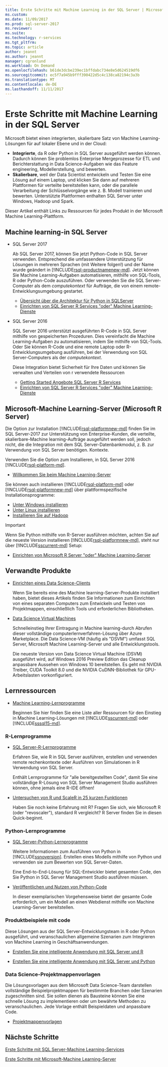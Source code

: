 ```yaml
---
title: Erste Schritte mit Machine Learning in der SQL Server | Microsoft Docs
ms.custom: 
ms.date: 11/09/2017
ms.prod: sql-server-2017
ms.reviewer: 
ms.suite: 
ms.technology: r-services
ms.tgt_pltfrm: 
ms.topic: article
author: jeannt
ms.author: jeannt
manager: cgronlund
ms.workload: On Demand
ms.openlocfilehash: b61de3dcbe239ec1bffdabc734e8e5d624519df6
ms.sourcegitcommit: ec5f7a945b9fff390422d5c4c138ca82194c3a3b
ms.translationtype: MT
ms.contentlocale: de-DE
ms.lasthandoff: 11/11/2017
---
```

# <a name="getting-started-with-machine-learning-in-sql-server"></a>Erste Schritte mit Machine Learning in der SQL Server

Microsoft bietet einen integrierten, skalierbare Satz von Machine Learning-Lösungen für auf lokaler Ebene und in der Cloud:

+ **Integrierte**, da R oder Python in SQL Server ausgeführt werden können. Dadurch können Sie problemlos Enterprise Mergeprozesse für ETL und Berichterstattung in Data Science-Aufgaben wie das Feature engineering, Modellerstellung, und bewerten.
+ **Skalierbare**, weil der Data Scientist entwickeln und Testen Sie eine Lösung auf einem Laptop, und klicken Sie dann auf mehreren Plattformen für verteilte bereitstellen kann, oder die parallele Verarbeitung der Schlüsselvorgänge wie z. B. Modell trainieren und bewerten. Unterstützte Plattformen enthalten SQL Server unter Windows, Hadoop und Spark.

Dieser Artikel enthält Links zu Ressourcen für jedes Produkt in der Microsoft Machine Learning-Plattform.

## <a name="machine-learning-in-sql-server"></a>Machine learning-in SQL Server

+ SQL Server 2017

  Ab SQL Server 2017, können Sie jetzt Python-Code in SQL Server verwenden. Entsprechend die umfassendere Unterstützung für Lösungen in mehreren Sprachen (mit Weitere folgen!) und der Name wurde geändert in [!INCLUDE[rsql-productnamenew-md](../includes/rsql-productnamenew-md.md)]. Jetzt können Sie Machine Learning-Aufgaben automatisieren, mithilfe von SQL-Tools, R oder Python-Code auszuführen. Oder verwenden Sie die SQL Server-Computer als dem _computekontext_ für Aufträge, die von einem remote-Entwicklungsumgebung gestartet.

    + [Übersicht über die Architektur für Python in SQLServer](/python/architecture-overview-sql-server-python.md)
    + [Einrichten von SQL Server R Services "oder" Machine Learning-Dienste](../advanced-analytics/r/set-up-sql-server-r-services-in-database.md)

+ SQL Server 2016

  SQL Server 2016 unterstützt ausgeführten R-Code in SQL Server mithilfe von gespeicherten Prozeduren. Dies vereinfacht die Machine Learning-Aufgaben zu automatisieren, indem Sie mithilfe von SQL-Tools. Oder Sie können R-Code und eine remote Laptop oder R-Entwicklungsumgebung ausführen, bei der Verwendung von SQL Server-Computers als der _computekontext_.

  Diese Integration bietet Sicherheit für Ihre Daten und können Sie verwalten und Verteilen von r verwendete Ressourcen

    + [Getting Started Angebote SQL Server R Services](r/getting-started-with-sql-server-r-services.md)
    + [Einrichten von SQL Server R Services "oder" Machine Learning-Dienste](../advanced-analytics/r/set-up-sql-server-r-services-in-database.md)

## <a name="microsoft-machine-learning-server-microsoft-r-server"></a>Microsoft-Machine Learning-Server (Microsoft R Server)

Die Option zur Installation [!INCLUDE[rsql-platformnew-md](../includes/rsql-platformnew-md.md)] finden Sie im SQL Server-2017 zur Unterstützung von Enterprise-Kunden, die verteilte, skalierbare-Machine learning-Aufträge ausgeführt werden soll, jedoch nicht, die die Integration mit dem SQL Server-Datenbankmodul, z. B. zur Verwendung von SQL Server benötigen. Kontexte.

Verwenden Sie die Option zum Installieren, in SQL Server 2016 [!INCLUDE[rsql-platform-md](../includes/rsql-platformnew-md.md)].
  
  + [Willkommen Sie beim Machine Learning-Server](https://docs.microsoft.com/machine-learning-server/what-is-machine-learning-server)
  
Sie können auch installieren [!INCLUDE[rsql-platform-md](../includes/rsql-platform-md.md)] oder [!INCLUDE[rsql-platformnew-md](../includes/rsql-platformnew-md.md)] über plattformspezifische Installationsprogramme:

  + [Unter Windows installieren](https://docs.microsoft.com/machine-learning-server/install/machine-learning-server-windows-install)
  + [Unter Linux installieren](https://docs.microsoft.com/machine-learning-server/install/machine-learning-server-linux-install)
  + [Installieren Sie auf Hadoop](https://docs.microsoft.com/machine-learning-server/install/machine-learning-server-hadoop-install)

> [!IMPORTANT]
> Wenn Sie Python mithilfe von R-Server ausführen möchten, achten Sie auf die neueste Version installieren [!INCLUDE[rsql-platformnew-md](../includes/rsql-platformnew-md.md)], steht nur über [!INCLUDE[sscurrent-md](../includes/sscurrent-md.md)] Setup:
> 
>    + [Einrichten von Microsoft R Server "oder" Machine Learning-Server](../advanced-analytics/r/create-a-standalone-r-server.md)

## <a name="related-products"></a>Verwandte Produkte

+ [Einrichten eines Data Science-Clients](../advanced-analytics/r/set-up-a-data-science-client.md)

  Wenn Sie bereits eine des Machine learning-Server-Produkte installiert haben, bietet dieses Artikels finden Sie Informationen zum Einrichten von eines separaten Computers zum Entwickeln und Testen von Projektmappen, einschließlich Tools und erforderlichen Bibliotheken.

+ [Data Science Virtual Machines](../advanced-analytics/r/provision-the-r-server-only-sql-server-2016-enterprise-vm-on-azure.md)

  Schnelleinstieg Ihrer Eintragung in Machine learning-durch Abrufen dieser vollständige computerlernverfahren-Lösung über Azure Marketplace. Die Data Science-VM (häufig als "DSVM") umfasst SQL Server, Microsoft Machine Learning-Server und alle Entwicklungstools.
  
  Die neueste Version von Data Science Virtual Machine (DSVM) ausgeführt wird, auf Windows 2016 Preview Edition das Cleanup anpassbare Aussehen von Windows 10 bereitstellen. Es geht mit NVIDIA Treiber, CUDA Toolkit 8.0 und die NVIDIA CuDNN-Bibliothek für GPU-Arbeitslasten vorkonfiguriert.

## <a name="resources-for-learning"></a>Lernressourcen

+ [Machine Learning-Lernprogramme](../advanced-analytics/tutorials/machine-learning-services-tutorials.md)

  Beginnen Sie hier finden Sie eine Liste aller Ressourcen für den Einstieg in Machine Learning-Lösungen mit [!INCLUDE[sscurrent-md](../includes/sscurrent-md.md)] oder [!INCLUDE[sssql15-md](../includes/sssql15-md.md)].

### <a name="r-tutorials"></a>R-Lernprogramme

+ [SQL Server-R-Lernprogramme](../advanced-analytics/tutorials/sql-server-r-tutorials.md)

   Erfahren Sie, wie R in SQL Server ausführen, erstellen und verwenden remote rechenkontexte oder Ausführen von Simulationen in R Verwendung von SQL Server.
   
   Enthält Lernprogramme für "alle bereitgestellten Code", damit Sie eine vollständige R-Lösung von SQL Server Management Studio ausführen können, ohne jemals eine R-IDE öffnen!

+ [Untersuchen von R und ScaleR in 25 kurzen Funktionen](https://docs.microsoft.com/r-server/r/tutorial-r-to-revoscaler)

   Haben Sie noch keine Erfahrung mit R? Fragen Sie sich, wie Microsoft R (oder "revoscaler"), standard R vergleicht? R Server finden Sie in diesen Quick-beginnt.

### <a name="python-tutorials"></a>Python-Lernprogramme

+ [SQL Server-Python-Lernprogramme](../advanced-analytics/tutorials/sql-server-r-tutorials.md)

  Weitere Informationen zum Ausführen von Python in [!INCLUDE[ssnoversion](../includes/ssnoversion.md)]. Erstellen eines Modells mithilfe von Python und verwenden sie zum Bewerten von SQL Server-Daten.

   Eine End-to-End-Lösung für SQL-Entwickler bietet gesamten Code, den Sie Python in SQL Server Management Studio ausführen müssen.

+ [Veröffentlichen und Nutzen von Python-Code](../advanced-analytics/python/publish-consume-python-code.md)

  In dieser exemplarischen Vorgehensweise bietet der gesamte Code erforderlich, um ein Modell an einen Webdienst mithilfe von Machine Learning-Server bereitstellen.

### <a name="product-samples-with-code"></a>Produktbeispiele mit code

Diese Lösungen aus der SQL Server-Entwicklungsteam in R oder Python ausgeführt, und veranschaulichen allgemeine Szenarien zum Integrieren von Machine Learning in Geschäftsanwendungen.

+ [Erstellen Sie eine intelligente Anwendung mit SQL Server und R](https://microsoft.github.io/sql-ml-tutorials/R/rentalprediction)

+ [Erstellen Sie eine intelligente Anwendung mit SQL Server und Python](https://microsoft.github.io/sql-ml-tutorials/python/rentalprediction/)

### <a name="data-science-solution-templates"></a>Data Science-Projektmappenvorlagen

Die Lösungsvorlagen aus dem Microsoft Data Science-Team darstellen vollständige Beispielprojektmappen für bestimmte Branchen oder Szenarien zugeschnitten sind. Sie sollen dienen als Bausteine können Sie eine schnelle Lösung zu implementieren oder um bewährte Methoden zu veranschaulichen. Jede Vorlage enthält Beispieldaten und anpassbare Code.

+ [Projektmappenvorlagen](../advanced-analytics/tutorials/data-science-scenarios-and-solution-templates.md)

## <a name="next-steps"></a>Nächste Schritte

[Erste Schritte mit SQL Server-Machine Learning-Services](../advanced-analytics/r/getting-started-with-sql-server-r-services.md)

[Erste Schritte mit Microsoft-Machine Learning-Server](../advanced-analytics/r/getting-started-with-microsoft-r-server-standalone.md)
